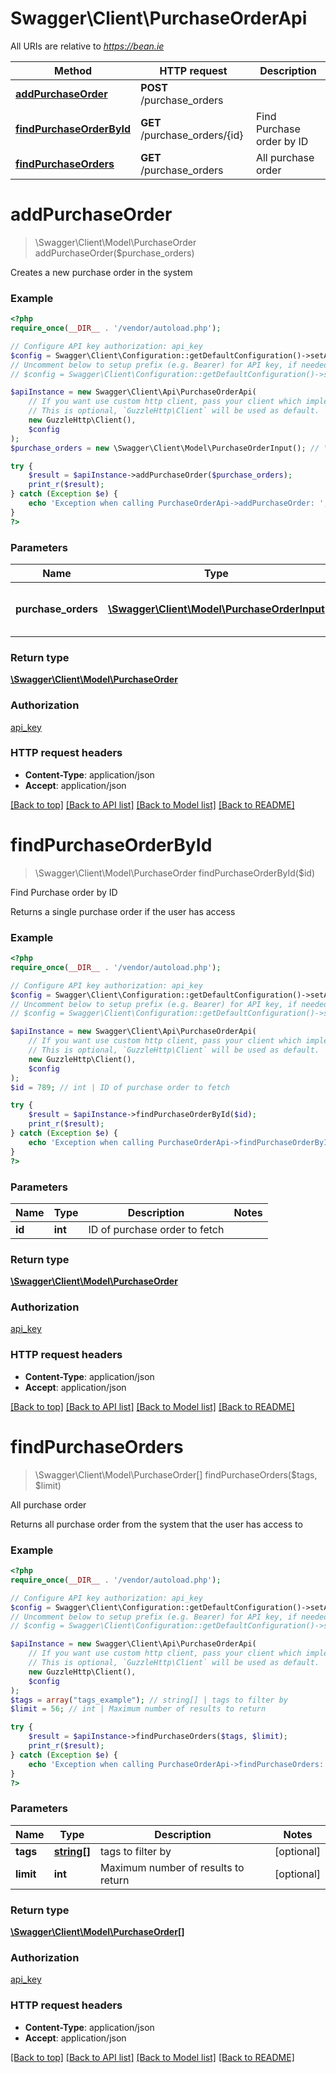 # Swagger\Client\PurchaseOrderApi

All URIs are relative to *https://bean.ie*

Method | HTTP request | Description
------------- | ------------- | -------------
[**addPurchaseOrder**](PurchaseOrderApi.md#addPurchaseOrder) | **POST** /purchase_orders | 
[**findPurchaseOrderById**](PurchaseOrderApi.md#findPurchaseOrderById) | **GET** /purchase_orders/{id} | Find Purchase order by ID
[**findPurchaseOrders**](PurchaseOrderApi.md#findPurchaseOrders) | **GET** /purchase_orders | All purchase order


# **addPurchaseOrder**
> \Swagger\Client\Model\PurchaseOrder addPurchaseOrder($purchase_orders)



Creates a new purchase order in the system

### Example
```php
<?php
require_once(__DIR__ . '/vendor/autoload.php');

// Configure API key authorization: api_key
$config = Swagger\Client\Configuration::getDefaultConfiguration()->setApiKey('ApiKey', 'YOUR_API_KEY');
// Uncomment below to setup prefix (e.g. Bearer) for API key, if needed
// $config = Swagger\Client\Configuration::getDefaultConfiguration()->setApiKeyPrefix('ApiKey', 'Bearer');

$apiInstance = new Swagger\Client\Api\PurchaseOrderApi(
    // If you want use custom http client, pass your client which implements `GuzzleHttp\ClientInterface`.
    // This is optional, `GuzzleHttp\Client` will be used as default.
    new GuzzleHttp\Client(),
    $config
);
$purchase_orders = new \Swagger\Client\Model\PurchaseOrderInput(); // \Swagger\Client\Model\PurchaseOrderInput | Purchase order to add to the system

try {
    $result = $apiInstance->addPurchaseOrder($purchase_orders);
    print_r($result);
} catch (Exception $e) {
    echo 'Exception when calling PurchaseOrderApi->addPurchaseOrder: ', $e->getMessage(), PHP_EOL;
}
?>
```

### Parameters

Name | Type | Description  | Notes
------------- | ------------- | ------------- | -------------
 **purchase_orders** | [**\Swagger\Client\Model\PurchaseOrderInput**](../Model/PurchaseOrderInput.md)| Purchase order to add to the system |

### Return type

[**\Swagger\Client\Model\PurchaseOrder**](../Model/PurchaseOrder.md)

### Authorization

[api_key](../../README.md#api_key)

### HTTP request headers

 - **Content-Type**: application/json
 - **Accept**: application/json

[[Back to top]](#) [[Back to API list]](../../README.md#documentation-for-api-endpoints) [[Back to Model list]](../../README.md#documentation-for-models) [[Back to README]](../../README.md)

# **findPurchaseOrderById**
> \Swagger\Client\Model\PurchaseOrder findPurchaseOrderById($id)

Find Purchase order by ID

Returns a single purchase order if the user has access

### Example
```php
<?php
require_once(__DIR__ . '/vendor/autoload.php');

// Configure API key authorization: api_key
$config = Swagger\Client\Configuration::getDefaultConfiguration()->setApiKey('ApiKey', 'YOUR_API_KEY');
// Uncomment below to setup prefix (e.g. Bearer) for API key, if needed
// $config = Swagger\Client\Configuration::getDefaultConfiguration()->setApiKeyPrefix('ApiKey', 'Bearer');

$apiInstance = new Swagger\Client\Api\PurchaseOrderApi(
    // If you want use custom http client, pass your client which implements `GuzzleHttp\ClientInterface`.
    // This is optional, `GuzzleHttp\Client` will be used as default.
    new GuzzleHttp\Client(),
    $config
);
$id = 789; // int | ID of purchase order to fetch

try {
    $result = $apiInstance->findPurchaseOrderById($id);
    print_r($result);
} catch (Exception $e) {
    echo 'Exception when calling PurchaseOrderApi->findPurchaseOrderById: ', $e->getMessage(), PHP_EOL;
}
?>
```

### Parameters

Name | Type | Description  | Notes
------------- | ------------- | ------------- | -------------
 **id** | **int**| ID of purchase order to fetch |

### Return type

[**\Swagger\Client\Model\PurchaseOrder**](../Model/PurchaseOrder.md)

### Authorization

[api_key](../../README.md#api_key)

### HTTP request headers

 - **Content-Type**: application/json
 - **Accept**: application/json

[[Back to top]](#) [[Back to API list]](../../README.md#documentation-for-api-endpoints) [[Back to Model list]](../../README.md#documentation-for-models) [[Back to README]](../../README.md)

# **findPurchaseOrders**
> \Swagger\Client\Model\PurchaseOrder[] findPurchaseOrders($tags, $limit)

All purchase order

Returns all purchase order from the system that the user has access to

### Example
```php
<?php
require_once(__DIR__ . '/vendor/autoload.php');

// Configure API key authorization: api_key
$config = Swagger\Client\Configuration::getDefaultConfiguration()->setApiKey('ApiKey', 'YOUR_API_KEY');
// Uncomment below to setup prefix (e.g. Bearer) for API key, if needed
// $config = Swagger\Client\Configuration::getDefaultConfiguration()->setApiKeyPrefix('ApiKey', 'Bearer');

$apiInstance = new Swagger\Client\Api\PurchaseOrderApi(
    // If you want use custom http client, pass your client which implements `GuzzleHttp\ClientInterface`.
    // This is optional, `GuzzleHttp\Client` will be used as default.
    new GuzzleHttp\Client(),
    $config
);
$tags = array("tags_example"); // string[] | tags to filter by
$limit = 56; // int | Maximum number of results to return

try {
    $result = $apiInstance->findPurchaseOrders($tags, $limit);
    print_r($result);
} catch (Exception $e) {
    echo 'Exception when calling PurchaseOrderApi->findPurchaseOrders: ', $e->getMessage(), PHP_EOL;
}
?>
```

### Parameters

Name | Type | Description  | Notes
------------- | ------------- | ------------- | -------------
 **tags** | [**string[]**](../Model/string.md)| tags to filter by | [optional]
 **limit** | **int**| Maximum number of results to return | [optional]

### Return type

[**\Swagger\Client\Model\PurchaseOrder[]**](../Model/PurchaseOrder.md)

### Authorization

[api_key](../../README.md#api_key)

### HTTP request headers

 - **Content-Type**: application/json
 - **Accept**: application/json

[[Back to top]](#) [[Back to API list]](../../README.md#documentation-for-api-endpoints) [[Back to Model list]](../../README.md#documentation-for-models) [[Back to README]](../../README.md)

